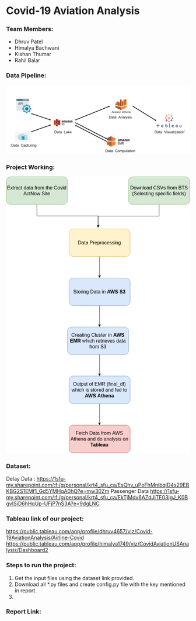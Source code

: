 # Covid-19 Aviation Analysis

### Team Members:
- Dhruv Patel
- Himalya Bachwani
- Kishan Thumar
- Rahil Balar

### Data Pipeline: 
![Data_flow](./images/Data_flow.png)

### Project Working:
![work_flow.drawio%20(1)](./images/work_flow.drawio%20(1).png)

### Dataset:
Delay Data : https://1sfu-my.sharepoint.com/:f:/g/personal/krt4_sfu_ca/EsQhv_uPoFhMnibqiD4s29EBKBG2S1EMf1_Gd5YMHqA0hQ?e=mw30Zm
Passenger Data https://1sfu-my.sharepoint.com/:f:/g/personal/krt4_sfu_ca/EkTjMdv6AZdJiTE03igJ_K0BgvISiD6hHqUp-UFjP7nS3A?e=9dgLNC

### Tableau link of our project:
https://public.tableau.com/app/profile/dhruv4657/viz/Covid-19AviationAnalysis/Airline-Covid
https://public.tableau.com/app/profile/himalya1749/viz/CovidAviationUSAnalysis/Dashboard2

### Steps to run the project:
1. Get the input files using the dataset link provided.
2. Download all *.py files and create config.py file with the key mentioned in report.
3. 


### Report Link: 



